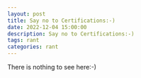 ```yaml
---
layout: post
title: Say no to Certifications:-)
date: 2022-12-04 15:00:00
description: Say no to Certifications:-)
tags: rant
categories: rant
---
```


There is nothing to see here:-)
